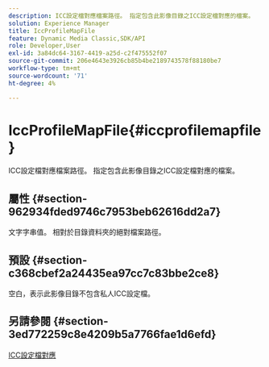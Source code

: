 ```yaml
---
description: ICC設定檔對應檔案路徑。 指定包含此影像目錄之ICC設定檔對應的檔案。
solution: Experience Manager
title: IccProfileMapFile
feature: Dynamic Media Classic,SDK/API
role: Developer,User
exl-id: 3a84dc64-3167-4419-a25d-c2f475552f07
source-git-commit: 206e4643e3926cb85b4be2189743578f88180be7
workflow-type: tm+mt
source-wordcount: '71'
ht-degree: 4%

---
```


# IccProfileMapFile{#iccprofilemapfile}

ICC設定檔對應檔案路徑。 指定包含此影像目錄之ICC設定檔對應的檔案。

## 屬性 {#section-962934fded9746c7953beb62616dd2a7}

文字字串值。 相對於目錄資料夾的絕對檔案路徑。

## 預設 {#section-c368cbef2a24435ea97cc7c83bbe2ce8}

空白，表示此影像目錄不包含私人ICC設定檔。

## 另請參閱 {#section-3ed772259c8e4209b5a7766fae1d6efd}

[ICC設定檔對應](../../../../../is-api/image-catalog/image-serving-api-ref/c-image-catalog-reference/c-icc-profile-map-reference/c-icc-profile-map-reference.md#concept-57b9148ce55249cd825cb7ee19ed057c)
